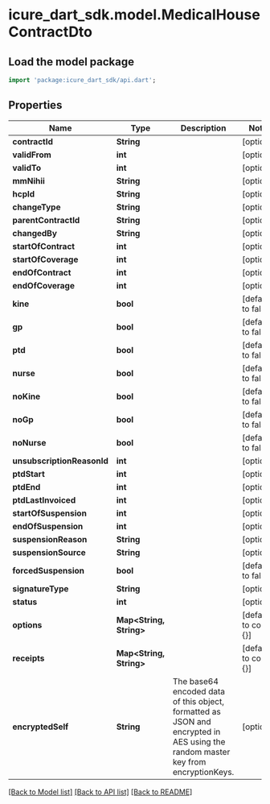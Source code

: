 # icure_dart_sdk.model.MedicalHouseContractDto

## Load the model package
```dart
import 'package:icure_dart_sdk/api.dart';
```

## Properties
Name | Type | Description | Notes
------------ | ------------- | ------------- | -------------
**contractId** | **String** |  | [optional]
**validFrom** | **int** |  | [optional]
**validTo** | **int** |  | [optional]
**mmNihii** | **String** |  | [optional]
**hcpId** | **String** |  | [optional]
**changeType** | **String** |  | [optional]
**parentContractId** | **String** |  | [optional]
**changedBy** | **String** |  | [optional]
**startOfContract** | **int** |  | [optional]
**startOfCoverage** | **int** |  | [optional]
**endOfContract** | **int** |  | [optional]
**endOfCoverage** | **int** |  | [optional]
**kine** | **bool** |  | [default to false]
**gp** | **bool** |  | [default to false]
**ptd** | **bool** |  | [default to false]
**nurse** | **bool** |  | [default to false]
**noKine** | **bool** |  | [default to false]
**noGp** | **bool** |  | [default to false]
**noNurse** | **bool** |  | [default to false]
**unsubscriptionReasonId** | **int** |  | [optional]
**ptdStart** | **int** |  | [optional]
**ptdEnd** | **int** |  | [optional]
**ptdLastInvoiced** | **int** |  | [optional]
**startOfSuspension** | **int** |  | [optional]
**endOfSuspension** | **int** |  | [optional]
**suspensionReason** | **String** |  | [optional]
**suspensionSource** | **String** |  | [optional]
**forcedSuspension** | **bool** |  | [default to false]
**signatureType** | **String** |  | [optional]
**status** | **int** |  | [optional]
**options** | **Map<String, String>** |  | [default to const {}]
**receipts** | **Map<String, String>** |  | [default to const {}]
**encryptedSelf** | **String** | The base64 encoded data of this object, formatted as JSON and encrypted in AES using the random master key from encryptionKeys. | [optional]

[[Back to Model list]](../README.md#documentation-for-models) [[Back to API list]](../README.md#documentation-for-api-endpoints) [[Back to README]](../README.md)
